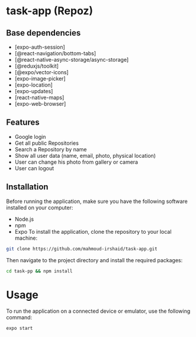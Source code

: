 # task-app (Repoz)

## Base dependencies

- [expo-auth-session]
- [@react-navigation/bottom-tabs]
- [@react-native-async-storage/async-storage]
- [@reduxjs/toolkit]
- [@expo/vector-icons]
- [expo-image-picker]
- [expo-location]
- [expo-updates]
- [react-native-maps]
- [expo-web-browser]



## Features

- Google login
- Get all public Repositories
- Search a Repository by name
- Show all user data (name, email, photo, physical location)
- User can change his photo from gallery or camera
- User can logout

## Installation

Before running the application, make sure you have the following software installed on your computer:

- Node.js
- npm
- Expo
  To install the application, clone the repository to your local machine:

```bash
git clone https://github.com/mahmoud-irshaid/task-app.git
```

Then navigate to the project directory and install the required packages:

```bash
cd task-pp && npm install
```

# Usage

To run the application on a connected device or emulator, use the following command:

```bash
expo start
```
